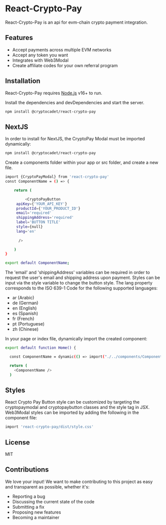 # React-Crypto-Pay


React-Crypto-Pay is an api for evm-chain crypto payment integration.

## Features

- Accept payments across multiple EVM networks
- Accept any token you want
- Integrates with Web3Modal
- Create affiliate codes for your own referral program

## Installation

React-Crypto-Pay requires [Node.js](https://nodejs.org/) v16+ to run.

Install the dependencies and devDependencies and start the server.

```sh
npm install @cryptocadet/react-crypto-pay 
```

## NextJS

In order to install for NextJS, the CryptoPay Modal must be imported dynamically:

```sh
npm install @cryptocadet/react-crypto-pay 
```

Create a components folder within your app or src folder, and create a new file.

```sh
import {CryptoPayModal} from 'react-crypto-pay'
const ComponentName = () => {

    return (

         <CryptoPayButton
     apiKey={'YOUR_API_KEY'}
     productId={'YOUR_PRODUCT_ID'}
     email='required'
     shippingAddress='required'
     label='BUTTON TITLE'
     style={null}
     lang='en'
     
      /> 

    )
}

export default ComponentName;
```

The 'email' and 'shippingAddress' variables can be required in order to request the user's email and shipping address upon payment. Styles can be input via the style variable to change the button style. The lang property corresponds to the ISO 639-1 Code for the following supported languages:

- ar (Arabic)
- de (German)
- en (English)
- es (Spanish)
- fr (French)
- pt (Portuguese)
- zh (Chinese)


In your page or index file, dynamically import the created component:

```sh
export default function Home() {

  const ComponentName = dynamic(() => import("./../components/ComponentName"), { ssr: false });

  return (
    <ComponentName />
  )
```

## Styles

React Crypto Pay Button style can be customized by targeting the cryptopaymodal and cryptopaybutton classes and the style tag in JSX. Web3Modal styles can be imported by adding the following in the component file:

```sh
import 'react-crypto-pay/dist/style.css'
```


## License 

MIT

## Contributions

We love your input! We want to make contributing to this project as easy and transparent as possible, whether it's:

- Reporting a bug
- Discussing the current state of the code
- Submitting a fix
- Proposing new features
- Becoming a maintainer



